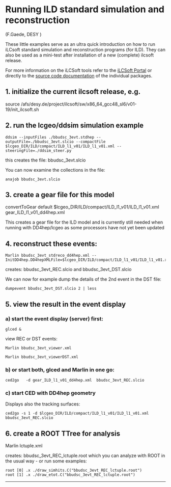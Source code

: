 

# Running ILD standard simulation and reconstruction

(F.Gaede, DESY )

<!---	  
   06/2015  F.G:  updated to use lcgeo/ddsim
   12/2011: F.G.: updated to new ILD_01_dev model 
   06/2012: J.E.: updated to new ILD_o{1,2,3}_v01 models
-->


These little examples serve as an ultra quick introduction on how to run iLCsoft 
standard simulation and reconstruction programs (for ILD).
They can also be used as a mini-test after installation of a new (complete) ilcsoft 
release.

For more information on the iLCSoft tools refer to the [iLCSoft Portal](http://ilcsoft.desy.de)
or directly to the [source code documentation](http://ilcsoft.desy.de/v01-19/package_doc.html) of the individual packages.


## 1. initialize the current ilcsoft release, e.g.
   
   
   source /afs/desy.de/project/ilcsoft/sw/x86_64_gcc48_sl6/v01-19/init_ilcsoft.sh


## 2. run the lcgeo/ddsim simulation example 

    ddsim --inputFiles ./bbudsc_3evt.stdhep --outputFile=./bbudsc_3evt.slcio --compactFile $lcgeo_DIR/ILD/compact/ILD_l1_v01/ILD_l1_v01.xml --steeringFile=./ddsim_steer.py


this creates the file:    bbudsc_3evt.slcio

You can now examine the collections in the file:

	anajob bbudsc_3evt.slcio

## 3. create a gear file for this model 

  convertToGear default $lcgeo_DIR/ILD/compact/ILD_l1_v01/ILD_l1_v01.xml gear_ILD_l1_v01_dd4hep.xml

  This creates a gear file for the ILD model and is currently still needed when running with 
  DD4hep/lcgeo as some processors have not yet been updated


## 4. reconstruct these events:

	Marlin bbudsc_3evt_stdreco_dd4hep.xml --InitDD4hep.DD4hepXMLFile=$lcgeo_DIR/ILD/compact/ILD_l1_v01/ILD_l1_v01.xml

creates:   bbudsc_3evt_REC.slcio 
and        bbudsc_3evt_DST.slcio

We can now for example dump the details of the 2nd event in the DST file: 

	dumpevent bbudsc_3evt_DST.slcio 2 | less



## 5. view the result in the event display
 
### a) start the event display (server) first:

	glced &

view REC or DST events:

	Marlin bbudsc_3evt_viewer.xml

	Marlin bbudsc_3evt_viewerDST.xml


### b) or start both, glced and Marlin in one go:

	ced2go   -d gear_ILD_l1_v01_dd4hep.xml  bbudsc_3evt_REC.slcio


### c) start CED with DD4hep geometry

Displays also the tracking surfaces: 
	
	ced2go -s 1 -d $lcgeo_DIR/ILD/compact/ILD_l1_v01/ILD_l1_v01.xml bbudsc_3evt_REC.slcio


## 6. create a ROOT TTree for analysis

  Marlin lctuple.xml

creates: bbudsc_3evt_REC_lctuple.root
which you can analyze with ROOT in the usual way - or run some examples:

	root [0] .x ./draw_simhits.C("bbudsc_3evt_REC_lctuple.root")
	root [1] .x ./draw_etot.C("bbudsc_3evt_REC_lctuple.root")



--------------------------------------------------------------------------------
